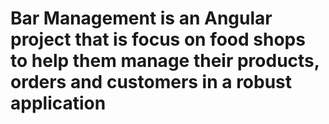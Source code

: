 # Bar Management is an Angular project that is focus on food shops to help them manage their products, orders and customers in a robust application
